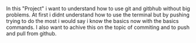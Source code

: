In this "Project" i want to understand how to use git and gitbhub without big problems. At first i didnt understand how to use the terminal but by pushing trying to do the most i would say i know the basics now with the basics commands. I also want to achive this on the topic of commiting and to push and pull from github.